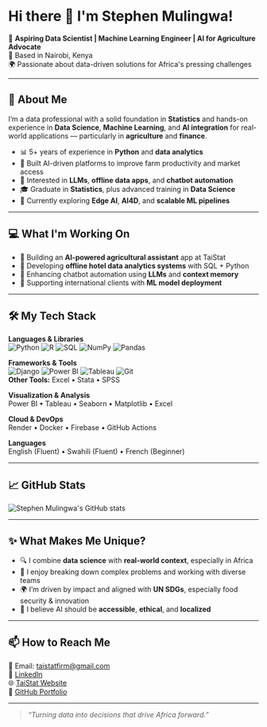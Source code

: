 # Hi there 👋 I'm Stephen Mulingwa!

🎯 **Aspiring Data Scientist | Machine Learning Engineer | AI for Agriculture Advocate**  
📍 Based in Nairobi, Kenya  
🌍 Passionate about data-driven solutions for Africa's pressing challenges

---

## 🧠 About Me

I’m a data professional with a solid foundation in **Statistics** and hands-on experience in **Data Science**, **Machine Learning**, and **AI integration** for real-world applications — particularly in **agriculture** and **finance**.

- 📊 5+ years of experience in **Python** and **data analytics**
- 🧪 Built AI-driven platforms to improve farm productivity and market access
- 🤖 Interested in **LLMs**, **offline data apps**, and **chatbot automation**
- 🎓 Graduate in **Statistics**, plus advanced training in **Data Science**
- 🌱 Currently exploring **Edge AI**, **AI4D**, and **scalable ML pipelines**

---

## 💻 What I'm Working On

- 🚀 Building an **AI-powered agricultural assistant** app at TaiStat
- 🧠 Developing **offline hotel data analytics systems** with SQL + Python
- 🤖 Enhancing chatbot automation using **LLMs** and **context memory**
- 💬 Supporting international clients with **ML model deployment**

---

## 🛠️ My Tech Stack

**Languages & Libraries**  
![Python](https://img.shields.io/badge/-Python-3776AB?logo=python&logoColor=white&style=flat)
![R](https://img.shields.io/badge/-R-276DC3?logo=r&logoColor=white&style=flat)
![SQL](https://img.shields.io/badge/-SQL-4479A1?logo=postgresql&logoColor=white&style=flat)
![NumPy](https://img.shields.io/badge/-NumPy-013243?logo=numpy&logoColor=white&style=flat)
![Pandas](https://img.shields.io/badge/-Pandas-150458?logo=pandas&logoColor=white&style=flat)

**Frameworks & Tools**  
![Django](https://img.shields.io/badge/-Django-092E20?logo=django&logoColor=white&style=flat)
![Power BI](https://img.shields.io/badge/-Power%20BI-F2C811?logo=powerbi&logoColor=black&style=flat)
![Tableau](https://img.shields.io/badge/-Tableau-E97627?logo=tableau&logoColor=white&style=flat)
![Git](https://img.shields.io/badge/-Git-F05032?logo=git&logoColor=white&style=flat)  
**Other Tools:** Excel • Stata • SPSS

**Visualization & Analysis**  
Power BI • Tableau • Seaborn • Matplotlib • Excel  

**Cloud & DevOps**  
Render • Docker • Firebase • GitHub Actions  

**Languages**  
English (Fluent) • Swahili (Fluent) • French (Beginner)

---

## 📈 GitHub Stats

![Stephen Mulingwa's GitHub stats](https://github-readme-stats.vercel.app/api/top-langs/?username=StephenMulingwa&layout=compact&theme=radical)

---

## ✨ What Makes Me Unique?

- 🔍 I combine **data science** with **real-world context**, especially in Africa
- 🤝 I enjoy breaking down complex problems and working with diverse teams
- 🌍 I’m driven by impact and aligned with **UN SDGs**, especially food security & innovation
- 🧩 I believe AI should be **accessible**, **ethical**, and **localized**

---

## 📫 How to Reach Me

📧 Email: [taistatfirm@gmail.com](mailto:taistatfirm@gmail.com)  
🔗 [LinkedIn](https://www.linkedin.com/in/stephenmulingwa)  
🌐 [TaiStat Website](https://taistat-firm.com)  
📁 [GitHub Portfolio](https://github.com/StephenMulingwa)

---

> *“Turning data into decisions that drive Africa forward.”*
